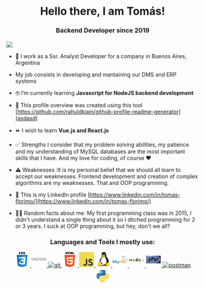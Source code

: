 <h1 align="center">Hello there, I am Tomás!</h1>
<h3 align="center">Backend Developer since 2019</h3>

<img align="center" src="https://c.tenor.com/WuOwfnsLcfYAAAAC/star-wars-obi-wan-kenobi.gif">


- 🧉 I work as a Ssr. Analyst Developer for a company in Buenos Aires, Argentina 
- My job consists in developing and mantaining our DMS and ERP systems

- 🤓 I’m currently learning **Javascript for NodeJS backend development**

- 📝 This profile overview was created using this tool [https://github.com/rahuldkjain/github-profile-readme-generator](asdasd)

- ⏩ I wish to learn **Vue.js and React.js**

- ✅ Strengths I consider that my problem solving abilities, my patience and my understanding of MySQL databases are the most important skills that I have. And my love for coding, of course ❤️

- ⚠️ Weaknesses :It is my personal belief that we should all learn to accept our weaknesses. Frontend development and creation of complex algorithms are my weaknesses. That and OOP programming.

- 💼 This is my LinkedIn profile [https://www.linkedin.com/in/tomas-florimo/](https://www.linkedin.com/in/tomas-florimo/)

- 💁‍♂️ Random facts about me: My first programming class was in 2015, I didn't understand a single thing about it so I ditched programming for 2 or 3 years. I suck at OOP programming, but hey, don't we all?


<h3 align="center">Languages and Tools I mostly use:</h3>
<p align="center"> <a href="https://www.w3schools.com/css/" target="_blank"> <img src="https://raw.githubusercontent.com/devicons/devicon/master/icons/css3/css3-original-wordmark.svg" alt="css3" width="40" height="40"/> </a> <a href="https://expressjs.com" target="_blank"> <img src="https://raw.githubusercontent.com/devicons/devicon/master/icons/express/express-original-wordmark.svg" alt="express" width="40" height="40"/> </a> <a href="https://git-scm.com/" target="_blank"> <img src="https://www.vectorlogo.zone/logos/git-scm/git-scm-icon.svg" alt="git" width="40" height="40"/> </a> <a href="https://www.w3.org/html/" target="_blank"> <img src="https://raw.githubusercontent.com/devicons/devicon/master/icons/html5/html5-original-wordmark.svg" alt="html5" width="40" height="40"/> </a> <a href="https://developer.mozilla.org/en-US/docs/Web/JavaScript" target="_blank"> <img src="https://raw.githubusercontent.com/devicons/devicon/master/icons/javascript/javascript-original.svg" alt="javascript" width="40" height="40"/> </a> <a href="https://www.linux.org/" target="_blank"> <img src="https://raw.githubusercontent.com/devicons/devicon/master/icons/linux/linux-original.svg" alt="linux" width="40" height="40"/> </a> <a href="https://www.mysql.com/" target="_blank"> <img src="https://raw.githubusercontent.com/devicons/devicon/master/icons/mysql/mysql-original-wordmark.svg" alt="mysql" width="40" height="40"/> </a> <a href="https://nodejs.org" target="_blank"> <img src="https://raw.githubusercontent.com/devicons/devicon/master/icons/nodejs/nodejs-original-wordmark.svg" alt="nodejs" width="40" height="40"/> </a> <a href="https://www.php.net" target="_blank"> <img src="https://raw.githubusercontent.com/devicons/devicon/master/icons/php/php-original.svg" alt="php" width="40" height="40"/> </a> <a href="https://postman.com" target="_blank"> <img src="https://www.vectorlogo.zone/logos/getpostman/getpostman-icon.svg" alt="postman" width="40" height="40"/> </a> <a href="https://www.python.org" target="_blank"> <img src="https://raw.githubusercontent.com/devicons/devicon/master/icons/python/python-original.svg" alt="python" width="40" height="40"/> </a> </p>

